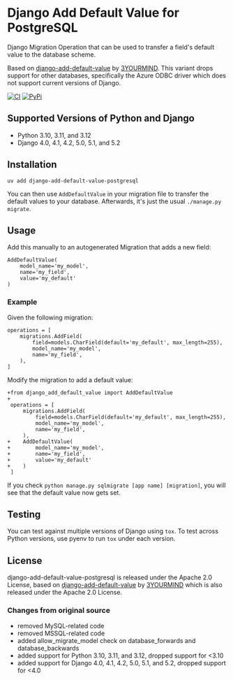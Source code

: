 # Django Add Default Value for PostgreSQL

Django Migration Operation that can be used to transfer a field's default value
to the database scheme.

Based on [django-add-default-value](https://github.com/3YOURMIND/django-add-default-value/) by [3YOURMIND](https://github.com/3YOURMIND). This variant drops support for other databases, specifically the Azure ODBC driver which does not support current versions of Django.

[![CI](https://github.com/Mariana-Tek/django-add-default-value-postgresql/workflows/Python%20package/badge.svg)](https://github.com/Mariana-Tek/django-add-default-value-postgresql/actions?query=workflow%3A%22Python+package%22)
[![PyPi](https://img.shields.io/pypi/v/django-add-default-value-postgresql.svg?branch=master)](https://pypi.org/project/django-add-default-value-postgresql/)

## Supported Versions of Python and Django

- Python 3.10, 3.11, and 3.12
- Django 4.0, 4.1, 4.2, 5.0, 5.1, and 5.2

## Installation

`uv add django-add-default-value-postgresql`

You can then use `AddDefaultValue` in your migration file to transfer the default
values to your database. Afterwards, it's just the usual `./manage.py migrate`.

## Usage

Add this manually to an autogenerated Migration that adds a new field:

    AddDefaultValue(
        model_name='my_model',
        name='my_field',
        value='my_default'
    )

### Example

Given the following migration:

    operations = [
        migrations.AddField(
            field=models.CharField(default='my_default', max_length=255),
            model_name='my_model',
            name='my_field',
        ),
    ]

Modify the migration to add a default value:

    +from django_add_default_value import AddDefaultValue
    +
     operations = [
         migrations.AddField(
             field=models.CharField(default='my_default', max_length=255),
             model_name='my_model',
             name='my_field',
         ),
    +    AddDefaultValue(
    +        model_name='my_model',
    +        name='my_field',
    +        value='my_default'
    +    )
     ]

If you check `python manage.py sqlmigrate [app name] [migration]`,
you will see that the default value now gets set.

## Testing

You can test against multiple versions of Django using `tox`. To test across Python versions, use pyenv to run `tox` under each version.

## License

django-add-default-value-postgresql is released under the Apache 2.0 License, based on [django-add-default-value](https://github.com/3YOURMIND/django-add-default-value/) by [3YOURMIND](https://github.com/3YOURMIND) which is also released under the Apache 2.0 License.

### Changes from original source

- removed MySQL-related code
- removed MSSQL-related code
- added allow_migrate_model check on database_forwards and database_backwards
- added support for Python 3.10, 3.11, and 3.12, dropped support for <3.10
- added support for Django 4.0, 4.1, 4.2, 5.0, 5.1, and 5.2, dropped support for <4.0
